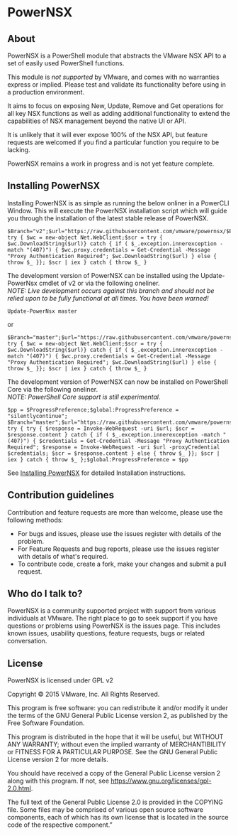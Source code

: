 
# PowerNSX #

## About ##
PowerNSX is a PowerShell module that abstracts the VMware NSX API to a set of easily used PowerShell functions.

This module is _not supported_ by VMware, and comes with no warranties express or implied.  Please test and validate its functionality before using in a production environment.

It aims to focus on exposing New, Update, Remove and Get operations for all key NSX functions as well as adding additional functionality to extend the capabilities of NSX management beyond the native UI or API.  

It is unlikely that it will ever expose 100% of the NSX API, but feature requests are welcomed if you find a particular function you require to be lacking.

PowerNSX remains a work in progress and is not yet feature complete. 

## Installing PowerNSX 

Installing PowerNSX is as simple as running the below onliner in a PowerCLI Window.  This will execute the PowerNSX installation script which will guide you through the installation of the latest stable release of PowerNSX.

```
$Branch="v2";$url="https://raw.githubusercontent.com/vmware/powernsx/$Branch/PowerNSXInstaller.ps1"; try { $wc = new-object Net.WebClient;$scr = try { $wc.DownloadString($url)} catch { if ( $_.exception.innerexception -match "(407)") { $wc.proxy.credentials = Get-Credential -Message "Proxy Authentication Required"; $wc.DownloadString($url) } else { throw $_ }}; $scr | iex } catch { throw $_ }
```

The development version of PowerNSX can be installed using the Update-PowerNsx cmdlet of v2 or via the following oneliner.  
_NOTE:  Live development occurs against this branch and should not be relied upon to be fully functional at all times.  You have been warned!_
```
Update-PowerNsx master
```
or 
```
$Branch="master";$url="https://raw.githubusercontent.com/vmware/powernsx/$Branch/PowerNSXInstaller.ps1"; try { $wc = new-object Net.WebClient;$scr = try { $wc.DownloadString($url)} catch { if ( $_.exception.innerexception -match "(407)") { $wc.proxy.credentials = Get-Credential -Message "Proxy Authentication Required"; $wc.DownloadString($url) } else { throw $_ }}; $scr | iex } catch { throw $_ }
```

The development version of PowerNSX can now be installed on PowerShell Core via the following oneliner.  
_NOTE:  PowerShell Core support is still experimental._
```
$pp = $ProgressPreference;$global:ProgressPreference = "silentlycontinue"; $Branch="master";$url="https://raw.githubusercontent.com/vmware/powernsx/$Branch/PowerNSXInstaller.ps1"; try { try { $response = Invoke-WebRequest -uri $url; $scr = $response.content } catch { if ( $_.exception.innerexception -match "(407)") { $credentials = Get-Credential -Message "Proxy Authentication Required"; $response = Invoke-WebRequest -uri $url -proxyCredential $credentials; $scr = $response.content } else { throw $_ }}; $scr | iex } catch { throw $_ };$global:ProgressPreference = $pp
```

See [Installing PowerNSX](https://github.com/vmware/powernsx/wiki/Installing-PowerNSX) for detailed Installation instructions.

## Contribution guidelines ##

Contribution and feature requests are more than welcome, please use the following methods:

  * For bugs and issues, please use the issues register with details of the problem.
  * For Feature Requests and bug reports, please use the issues register with details of what's required.
  * To contribute code, create a fork, make your changes and submit a pull request.
 
## Who do I talk to? ##

PowerNSX is a community supported project with support from various individuals at VMware. The right place to go to seek support if you have questions or problems using PowerNSX is the issues page. This includes known issues, usability questions, feature requests, bugs or related conversation.

## License ##

PowerNSX is licensed under GPL v2

Copyright © 2015 VMware, Inc. All Rights Reserved.

This program is free software: you can redistribute it and/or modify it under
the terms of the GNU General Public License version 2, as published by the Free Software Foundation.

This program is distributed in the hope that it will be useful, but WITHOUT ANY
WARRANTY; without even the implied warranty of MERCHANTIBILITY or FITNESS
FOR A PARTICULAR PURPOSE. See the GNU General Public License version 2 for more details.

You should have received a copy of the General Public License version 2 along with this program.
If not, see https://www.gnu.org/licenses/gpl-2.0.html.

The full text of the General Public License 2.0 is provided in the COPYING file.
Some files may be comprised of various open source software components, each of which
has its own license that is located in the source code of the respective component.”
